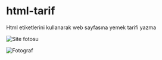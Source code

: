 # html-tarif
Html etiketlerini kullanarak web sayfasına yemek tarifi yazma

![Site fotosu](https://imgyukle.com/f/2022/09/26/nqANVy.png)

![Fotograf](https://imgyukle.com/f/2022/09/26/nqAgT8.png)
